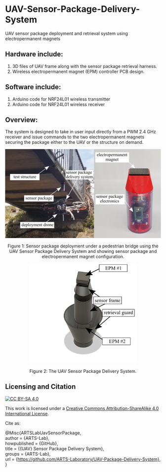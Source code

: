# UAV-Sensor-Package-Delivery-System
UAV sensor package deployment and retrieval system using electropermanent magnets

## Hardware include:
1. 3D files of UAV frame along with the sensor package retrieval harness.
2. Wireless electropermanent magnet (EPM) controller PCB design.

## Software include:
1. Arduino code for NRF24L01 wireless transmitter
2. Arduino code for NRF24L01 wireless receiver


## Overview:
The system is designed to take in user input directly from a PWM 2.4 GHz receiver and issue commands to the two electropermanent magnets securing the package either to the UAV or the structure on demand.



<p align="center">
<img src="media/UAV.jpg" alt="drawing" width="600"/>
</p>
<p align="center">
Figure 1: Sensor package deployment under a pedestrian bridge using the UAV Sensor Package Delivery System and showing sensor package and electropermanent magnet configuration.
</p>



<p align="center">
<img src="media/system.jpg" alt="drawing" width="350"/>
</p>
<p align="center">
Figure 2: The UAV Sensor Package Delivery System. 
</p>






## Licensing and Citation

[![CC BY-SA 4.0][cc-by-sa-shield]][cc-by-sa]

This work is licensed under a
[Creative Commons Attribution-ShareAlike 4.0 International License][cc-by-sa].

[cc-by-sa]: http://creativecommons.org/licenses/by-sa/4.0/
[cc-by-sa-image]: https://licensebuttons.net/l/by-sa/4.0/88x31.png
[cc-by-sa-shield]: https://img.shields.io/badge/License-CC%20BY--SA%204.0-lightgrey.svg


Cite as:

@Misc{ARTSLabUavSensorPackage,    
  author = {ARTS-Lab},  
  howpublished = {GitHub},  
  title  = {{UAV} Sensor Package Delivery System},   
  groups = {ARTS-Lab},    
  url    = {https://github.com/ARTS-Laboratory/UAV-Package-Delivery-System},   
}
